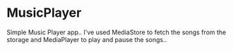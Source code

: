# MusicPlayer
Simple Music Player app.. I've used MediaStore to fetch the songs from the storage and MediaPlayer to play and pause the songs..
